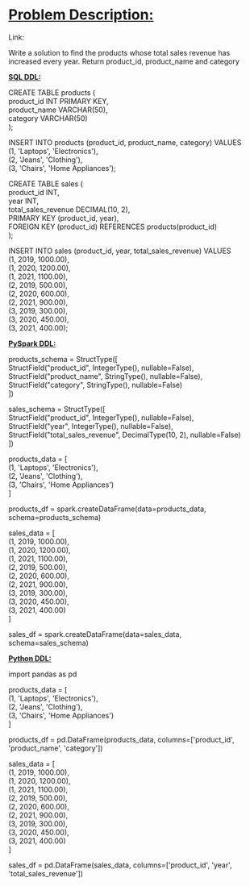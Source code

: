# <ins>**Problem Description:**</ins>

Link: 

Write a solution to find the products whose total sales revenue has increased every year. Return product_id, product_name and category

<ins>**SQL DDL:**</ins>

CREATE TABLE products (\
  product_id INT PRIMARY KEY,\
  product_name VARCHAR(50),\
  category VARCHAR(50)\
);

INSERT INTO products (product_id, product_name, category) VALUES\
  (1, 'Laptops', 'Electronics'),\
  (2, 'Jeans', 'Clothing'),\
  (3, 'Chairs', 'Home Appliances');


CREATE TABLE sales (\
  product_id INT,\
  year INT,\
  total_sales_revenue DECIMAL(10, 2),\
  PRIMARY KEY (product_id, year),\
  FOREIGN KEY (product_id) REFERENCES products(product_id)\
);

INSERT INTO sales (product_id, year, total_sales_revenue) VALUES\
  (1, 2019, 1000.00),\
  (1, 2020, 1200.00),\
  (1, 2021, 1100.00),\
  (2, 2019, 500.00),\
  (2, 2020, 600.00),\
  (2, 2021, 900.00),\
  (3, 2019, 300.00),\
  (3, 2020, 450.00),\
  (3, 2021, 400.00);



<ins>**PySpark DDL:**</ins>

products_schema = StructType([\
        StructField("product_id", IntegerType(), nullable=False),\
        StructField("product_name", StringType(), nullable=False),\
        StructField("category", StringType(), nullable=False)\
    ])

sales_schema = StructType([\
    StructField("product_id", IntegerType(), nullable=False),\
    StructField("year", IntegerType(), nullable=False),\
    StructField("total_sales_revenue", DecimalType(10, 2), nullable=False)\
])

products_data = [\
        (1, 'Laptops', 'Electronics'),\
        (2, 'Jeans', 'Clothing'),\
        (3, 'Chairs', 'Home Appliances')\
    ]

products_df = spark.createDataFrame(data=products_data, schema=products_schema)

sales_data = [\
        (1, 2019, 1000.00),\
        (1, 2020, 1200.00),\
        (1, 2021, 1100.00),\
        (2, 2019, 500.00),\
        (2, 2020, 600.00),\
        (2, 2021, 900.00),\
        (3, 2019, 300.00),\
        (3, 2020, 450.00),\
        (3, 2021, 400.00)\
    ]
    
sales_df = spark.createDataFrame(data=sales_data, schema=sales_schema)

<ins>**Python DDL:**</ins>

import pandas as pd

products_data = [\
    (1, 'Laptops', 'Electronics'),\
    (2, 'Jeans', 'Clothing'),\
    (3, 'Chairs', 'Home Appliances')\
]

products_df = pd.DataFrame(products_data, columns=['product_id', 'product_name', 'category'])

sales_data = [\
    (1, 2019, 1000.00),\
    (1, 2020, 1200.00),\
    (1, 2021, 1100.00),\
    (2, 2019, 500.00),\
    (2, 2020, 600.00),\
    (2, 2021, 900.00),\
    (3, 2019, 300.00),\
    (3, 2020, 450.00),\
    (3, 2021, 400.00)\
]

sales_df = pd.DataFrame(sales_data, columns=['product_id', 'year', 'total_sales_revenue'])
